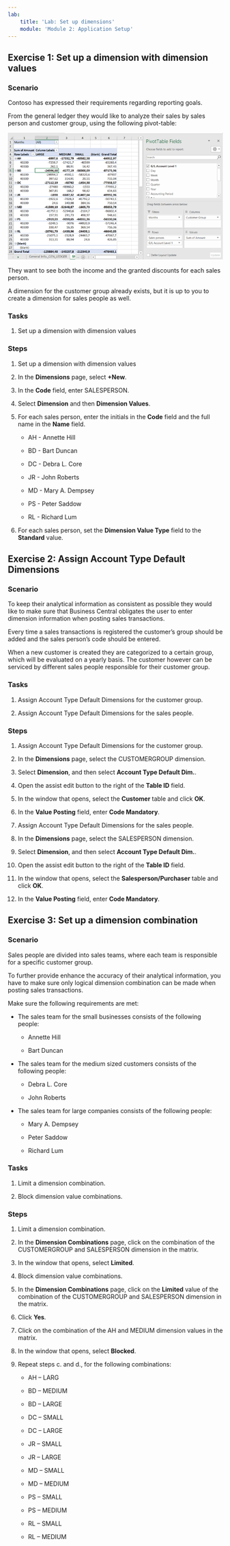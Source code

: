 ```yaml
---
lab:
    title: 'Lab: Set up dimensions'
    module: 'Module 2: Application Setup'
---
```


## Exercise 1: Set up a dimension with dimension values

### Scenario

Contoso has expressed their requirements regarding reporting goals.

From the general ledger they would like to analyze their sales by sales person
and customer group, using the following pivot-table:

![Pivot Table](media/lab2_3_pivot_table.png)

They want to see both the income and the granted discounts for each sales
person.

A dimension for the customer group already exists, but it is up to you to create
a dimension for sales people as well.

### Tasks

1.  Set up a dimension with dimension values

### Steps

1.  Set up a dimension with dimension values

   1.  In the **Dimensions** page, select **+New**.

   2.  In the **Code** field, enter SALESPERSON.

   3.  Select **Dimension** and then **Dimension Values**.

   4.  For each sales person, enter the initials in the **Code** field and the
        full name in the **Name** field.

        -   AH - Annette Hill

        -   BD - Bart Duncan

        -   DC - Debra L. Core

        -   JR - John Roberts

        -   MD - Mary A. Dempsey

        -   PS - Peter Saddow

        -   RL - Richard Lum

   5.  For each sales person, set the **Dimension Value Type** field to the
        **Standard** value.

## Exercise 2: Assign Account Type Default Dimensions

### Scenario

To keep their analytical information as consistent as possible they would like
to make sure that Business Central obligates the user to enter dimension
information when posting sales transactions.

Every time a sales transactions is registered the customer’s group should be
added and the sales person’s code should be entered.

When a new customer is created they are categorized to a certain group, which
will be evaluated on a yearly basis. The customer however can be serviced by
different sales people responsible for their customer group.

### Tasks

1.  Assign Account Type Default Dimensions for the customer group.

2.  Assign Account Type Default Dimensions for the sales people.

### Steps

1.  Assign Account Type Default Dimensions for the customer group.

   1.  In the **Dimensions** page, select the CUSTOMERGROUP dimension.

   2.  Select **Dimension**, and then select **Account Type Default Dim.**.

   3.  Open the assist edit button to the right of the **Table ID** field.

   4.  In the window that opens, select the **Customer** table and click
        **OK**.

   5.  In the **Value Posting** field, enter **Code Mandatory**.

2.  Assign Account Type Default Dimensions for the sales people.

   1.  In the **Dimensions** page, select the SALESPERSON dimension.

   2.  Select **Dimension**, and then select **Account Type Default Dim.**.

   3.  Open the assist edit button to the right of the **Table ID** field.

   4.  In the window that opens, select the **Salesperson/Purchaser** table and
        click **OK**.

   5.  In the **Value Posting** field, enter **Code Mandatory**.

## Exercise 3: Set up a dimension combination

### Scenario

Sales people are divided into sales teams, where each team is responsible for a
specific customer group.

To further provide enhance the accuracy of their analytical information, you
have to make sure only logical dimension combination can be made when posting
sales transactions.

Make sure the following requirements are met:

-   The sales team for the small businesses consists of the following people:

    -   Annette Hill

    -   Bart Duncan

-   The sales team for the medium sized customers consists of the following
    people:

    -   Debra L. Core

    -   John Roberts

-   The sales team for large companies consists of the following people:

    -   Mary A. Dempsey

    -   Peter Saddow

    -   Richard Lum

### Tasks

1.  Limit a dimension combination.

2.  Block dimension value combinations.

### Steps

1.  Limit a dimension combination.

   1.  In the **Dimension Combinations** page, click on the combination of the
        CUSTOMERGROUP and SALESPERSON dimension in the matrix.

   2.  In the window that opens, select **Limited**.

2.  Block dimension value combinations.

   1.  In the **Dimension Combinations** page, click on the **Limited** value
        of the combination of the CUSTOMERGROUP and SALESPERSON dimension in the
        matrix.

   2.  Click **Yes**.

   3.  Click on the combination of the AH and MEDIUM dimension values in the
        matrix.

   4.  In the window that opens, select **Blocked**.

   5.  Repeat steps c. and d., for the following combinations:

        -   AH – LARG

        -   BD – MEDIUM

        -   BD – LARGE

        -   DC – SMALL

        -   DC – LARGE

        -   JR – SMALL

        -   JR – LARGE

        -   MD – SMALL

        -   MD – MEDIUM

        -   PS – SMALL

        -   PS – MEDIUM

        -   RL – SMALL

        -   RL – MEDIUM
